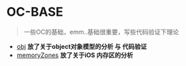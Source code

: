 # OC-BASE
>一些OC的基础，emm..基础很重要，写些代码验证下理论

* [obj](https://github.com/Pcookie/oc-base/tree/master/obj)   **放了关于object对象模型的分析 与 代码验证**
* [memoryZones](https://github.com/Pcookie/oc-base/blob/master/%20memoryZones/memoryZones.md)   **放了关于iOS 内存区的分析**
